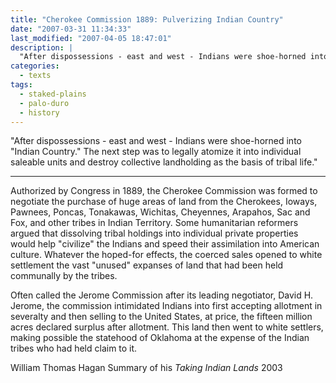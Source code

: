 ```yaml
---
title: "Cherokee Commission 1889: Pulverizing Indian Country"
date: "2007-03-31 11:34:33"
last_modified: "2007-04-05 18:47:01"
description: |
  "After dispossessions - east and west - Indians were shoe-horned into "Indian Country." The next step was to legally atomize it into individual saleable units and destroy collective landholding as the basis of tribal life."
categories:
  - texts
tags:
  - staked-plains
  - palo-duro
  - history    
---
```

  "After dispossessions - east and west - Indians were shoe-horned into "Indian Country." The next step was to legally atomize it into individual saleable units and destroy collective landholding as the basis of tribal life."
***

Authorized by Congress in 1889, the Cherokee Commission was formed to negotiate the purchase of huge areas of land from the Cherokees, Ioways, Pawnees, Poncas, Tonakawas, Wichitas, Cheyennes, Arapahos, Sac and Fox, and other tribes in Indian Territory. Some humanitarian reformers argued that dissolving tribal holdings into individual private properties would help "civilize" the Indians and speed their assimilation into American culture. Whatever the hoped-for effects, the coerced sales opened to white settlement the vast "unused" expanses of land that had been held communally by the tribes.

Often called the Jerome Commission after its leading negotiator, David H. Jerome, the commission intimidated Indians into first accepting allotment in severalty and then selling to the United States, at price, the fifteen million acres declared surplus after allotment. This land then went to white settlers, making possible the statehood of Oklahoma at the expense of the Indian tribes who had held claim to it.

William Thomas Hagan
Summary of his _Taking Indian Lands_
2003
